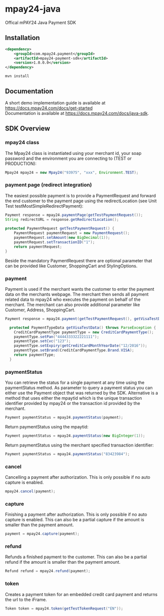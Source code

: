 # mpay24-java
Offical mPAY24 Java Payment SDK

## Installation
```xml
<dependency>
    <groupId>com.mpay24.payment</groupId>
    <artifactId>mpay24-payment-sdk</artifactId>
    <version>1.0.0.0</version>
</dependency>
```

`mvn install`

## Documentation

A short demo implementation guide is available at https://docs.mpay24.com/docs/get-started</br>
Documentation is available at https://docs.mpay24.com/docs/java-sdk.

## SDK Overview
### mpay24 class
The Mpay24 class is instantiated using your merchant id, your soap password and the environment you are connecting to (TEST or PRODUCTION):
```java
Mpay24 mpay24 = new Mpay24("93975", "xxx", Environment.TEST);
```

### payment page (redirect integration)
The easiest possible payment is to provide a PaymentRequest and forward the end customer to the payment page using the redirectLocation (see Unit Test testMostSimpleRedirectPayment):

```java
Payment response = mpay24.paymentPage(getTestPaymentRequest());
String redirectURL = response.getRedirectLocation();
  
protected PaymentRequest getTestPaymentRequest() {
    PaymentRequest paymentRequest = new PaymentRequest();
    paymentRequest.setAmount(new BigDecimal(1));
    paymentRequest.setTransactionID("1");
    return paymentRequest;
}
```
Beside the mandatory PaymentRequest there are optional parameter that can be provided like Customer, ShoppingCart and StylingOptions.

### payment
Payment is used if the merchant wants the customer to enter the payment data on the merchants webpage. The merchant then sends all payment related data to mpay24 who executes the payment on behalf of the merchant. The merchant can also provide additional parameter like Customer, Address, ShoppingCart.

```java
Payment response = mpay24.payment(getTestPaymentRequest(), getVisaTestData());

  protected PaymentTypeData getVisaTestData() throws ParseException {
    CreditCardPaymentType paymentType = new CreditCardPaymentType();
    paymentType.setPan("4444333322221111");
    paymentType.setCvc("123");
    paymentType.setExpiry(getCreditCardMonthYearDate("12/2016"));
    paymentType.setBrand(CreditCardPaymentType.Brand.VISA);
    return paymentType;
  }
```

### paymentStatus 
You can retrieve the status for a single payment at any time using the paymentStatus method. As parameter to query a payment status you can either use the Payment object that was returned by the SDK.
Alternative is a method that uses either the mpaytid which is the unique transaction identifier provided by mpay24 or the transaction id provided by the merchant.

```java
Payment paymentStatus = mpay24.paymentStatus(payment);
```

Return paymentStatus using the mpaytid:
```java
Payment paymentStatus = mpay24.paymentStatus(new BigInteger(1));
```

Return paymentStatus using the merchant specified transaction identifier:
```java
Payment paymentStatus = mpay24.paymentStatus("83423984");
```

### cancel 
Cancelling a payment after authorization. This is only possible if no auto capture is enabled.

```java
mpay24.cancel(payment);
```

### capture 
Finishing a payment after authorization. This is only possible if no auto capture is enabled. This can also be a partial capture if the amount is smaller than the payment amount.

```java
payment = mpay24.capture(payment);
```

### refund 
Refunds a finished payment to the customer. This can also be a partial refund if the amount is smaller than the payment amount.

```java
Refund refund = mpay24.refund(payment);
```

### token 
Creates a payment token for an embedded credit card payment and returns the url to the iFrame.

```java
Token token = mpay24.token(getTestTokenRequest("EN"));
```